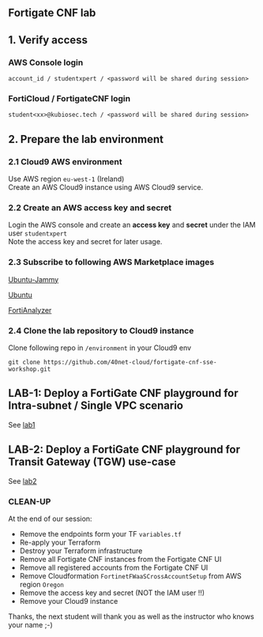 ## Fortigate CNF lab

## 1. Verify access

### AWS Console login
```
account_id / studentxpert / <password will be shared during session>
```
### FortiCloud / FortigateCNF login
```
student<xx>@kubiosec.tech / <password will be shared during session>
```

## 2. Prepare the lab environment

### 2.1 Cloud9 AWS environment
Use AWS region `eu-west-1` (Ireland) <br>
Create an AWS Cloud9 instance using AWS Cloud9 service.

### 2.2 Create an AWS access key and secret
Login the AWS console and create an **access key** and **secret** under the IAM user `studentxpert`<br>
Note the access key and secret for later usage.

### 2.3 Subscribe to following AWS Marketplace images

[Ubuntu-Jammy](https://aws.amazon.com/marketplace/pp?sku=47xbqns9xujfkkjt189a13aqe)

[Ubuntu](https://aws.amazon.com/marketplace/pp/prodview-o5bowpuwmx3ng)

[FortiAnalyzer](https://aws.amazon.com/marketplace/pp/prodview-6dt7z5twj7t7a?sr=0-1&ref_=beagle&applicationId=AWSMPContessa)

### 2.4 Clone the lab repository to Cloud9 instance 
Clone following repo in `/environment` in your Cloud9 env
```
git clone https://github.com/40net-cloud/fortigate-cnf-sse-workshop.git
```

## LAB-1: Deploy a FortiGate CNF playground for Intra-subnet / Single VPC scenario
See [lab1](./lab1.md)

## LAB-2: Deploy a FortiGate CNF playground for Transit Gateway (TGW) use-case
See [lab2](./lab2.md)

### CLEAN-UP 
At the end of our session: 
- Remove the endpoints form your TF `variables.tf`
- Re-apply your Terraform
- Destroy your Terraform infrastructure
- Remove all Fortigate CNF instances from the Fortigate CNF UI
- Remove all registered accounts from the Fortigate CNF UI
- Remove Cloudformation `FortinetFWaaSCrossAccountSetup` from AWS region `Oregon`
- Remove the access key and secret (NOT the IAM user !!)
- Remove your Cloud9 instance

Thanks, the next student will thank you as well as the instructor who knows your name ;-)
